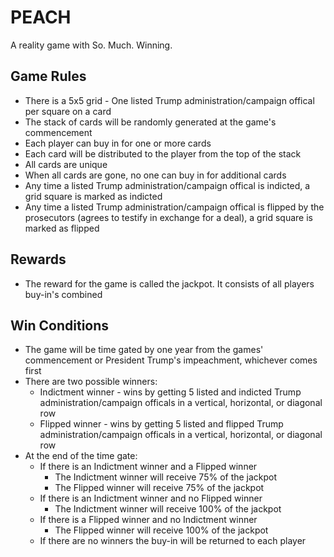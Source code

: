 # PEACH
A reality game with So. Much. Winning.

Game Rules
----
- There is a 5x5 grid - One listed Trump administration/campaign offical per square on a card
- The stack of cards will be randomly generated at the game's commencement
- Each player can buy in for one or more cards
- Each card will be distributed to the player from the top of the stack
- All cards are unique
- When all cards are gone, no one can buy in for additional cards
- Any time a listed Trump administration/campaign offical is indicted, a grid square is marked as indicted
- Any time a listed Trump administration/campaign offical is flipped by the prosecutors (agrees to testify in exchange for a deal), a grid square is marked as flipped

Rewards
----
- The reward for the game is called the jackpot. It consists of all players buy-in's combined

Win Conditions
----
- The game will be time gated by one year from the games' commencement or President Trump's impeachment, whichever comes first
- There are two possible winners:
    - Indictment winner - wins by getting 5 listed and indicted Trump administration/campaign officals in a vertical, horizontal, or diagonal row
    - Flipped winner - wins by getting 5 listed and flipped Trump administration/campaign officals in a vertical, horizontal, or diagonal row
- At the end of the time gate:
    - If there is an Indictment winner and a Flipped winner
        - The Indictment winner will receive 75% of the jackpot
        - The Flipped winner will receive 75% of the jackpot
    - If there is an Indictment winner and no Flipped winner
        - The Indictment winner will receive 100% of the jackpot
    - If there is a Flipped winner and no Indictment winner
        - The Flipped winner will receive 100% of the jackpot
    - If there are no winners the buy-in will be returned to each player